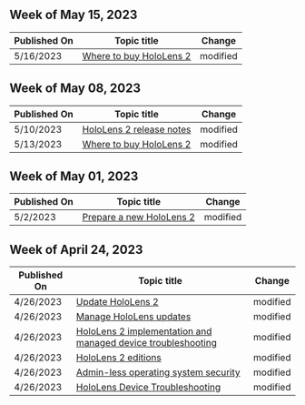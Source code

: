 <!-- This file is generated automatically each week. Changes made to this file will be overwritten.-->



## Week of May 15, 2023


| Published On |Topic title | Change |
|------|------------|--------|
| 5/16/2023 | [Where to buy HoloLens 2](/hololens/hololens2-purchase) | modified |


## Week of May 08, 2023


| Published On |Topic title | Change |
|------|------------|--------|
| 5/10/2023 | [HoloLens 2 release notes](/hololens/hololens-release-notes) | modified |
| 5/13/2023 | [Where to buy HoloLens 2](/hololens/hololens2-purchase) | modified |


## Week of May 01, 2023


| Published On |Topic title | Change |
|------|------------|--------|
| 5/2/2023 | [Prepare a new HoloLens 2](/hololens/hololens2-setup) | modified |


## Week of April 24, 2023


| Published On |Topic title | Change |
|------|------------|--------|
| 4/26/2023 | [Update HoloLens 2](/hololens/hololens-update-hololens) | modified |
| 4/26/2023 | [Manage HoloLens updates](/hololens/hololens-updates) | modified |
| 4/26/2023 | [HoloLens 2 implementation and managed device troubleshooting](/hololens/hololens2-enterprise-troubleshooting) | modified |
| 4/26/2023 | [HoloLens 2 editions](/hololens/hololens2-options) | modified |
| 4/26/2023 | [Admin-less operating system security](/hololens/security-adminless-os) | modified |
| 4/26/2023 | [HoloLens Device Troubleshooting](/hololens/hololens-troubleshooting) | modified |

